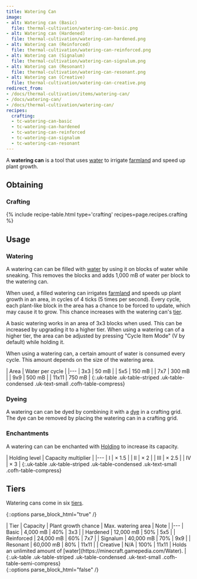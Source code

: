 ```yaml
---
title: Watering Can
image:
- alt: Watering can (Basic)
  file: thermal-cultivation/watering-can-basic.png
- alt: Watering can (Hardened)
  file: thermal-cultivation/watering-can-hardened.png
- alt: Watering can (Reinforced)
  file: thermal-cultivation/watering-can-reinforced.png
- alt: Watering can (Signalum)
  file: thermal-cultivation/watering-can-signalum.png
- alt: Watering can (Resonant)
  file: thermal-cultivation/watering-can-resonant.png
- alt: Watering can (Creative)
  file: thermal-cultivation/watering-can-creative.png
redirect_from:
- /docs/thermal-cultivation/items/watering-can/
- /docs/watering-can/
- /docs/thermal-cultivation/watering-can/
recipes:
  crafting:
  - tc-watering-can-basic
  - tc-watering-can-hardened
  - tc-watering-can-reinforced
  - tc-watering-can-signalum
  - tc-watering-can-resonant
---
```


A **watering can** is a tool that uses
[water](https://minecraft.gamepedia.com/Water) to irrigate
[farmland](https://minecraft.gamepedia.com/Farmland) and speed up plant growth.


Obtaining
---------

### Crafting
{% include recipe-table.html type='crafting' recipes=page.recipes.crafting %}


Usage
-----

### Watering
A watering can can be filled with [water](https://minecraft.gamepedia.com/Water)
by using it on blocks of water while sneaking. This removes the blocks and adds
1,000 mB of water per block to the watering can.

When used, a filled watering can irrigates
[farmland](https://minecraft.gamepedia.com/Farmland) and speeds up plant growth
in an area, in cycles of 4 ticks (5 times per second). Every cycle, each
plant-like block in the area has a chance to be forced to update, which may
cause it to grow. This chance increases with the watering can's [tier](#tiers).

A basic watering works in an area of 3x3 blocks when used. This can be increased
by upgrading it to a higher tier. When using a watering can of a higher tier,
the area can be adjusted by pressing "Cycle Item Mode" (V by default) while
holding it.

When using a watering can, a certain amount of water is consumed every cycle.
This amount depends on the size of the watering area.

| Area | Water per cycle |
|---
| 3x3 | 50 mB |
| 5x5 | 150 mB |
| 7x7 | 300 mB |
| 9x9 | 500 mB |
| 11x11 | 750 mB |
{:.uk-table .uk-table-striped .uk-table-condensed .uk-text-small .cofh-table-compress}

### Dyeing
A watering can can be dyed by combining it with a
[dye](https://minecraft.gamepedia.com/Dye) in a crafting grid. The dye can be
removed by placing the watering can in a crafting grid.

### Enchantments
A watering can can be enchanted with [Holding](/docs/1.12/cofh-core-4/holding/) to increase its
capacity.

| Holding level | Capacity multiplier |
|---
| I | × 1.5 |
| II | × 2 |
| III | × 2.5 |
| IV | × 3 |
{:.uk-table .uk-table-striped .uk-table-condensed .uk-text-small .cofh-table-compress}


Tiers
-----

Watering cans come in six [tiers](/docs/1.12/thermal-foundation-2/tiers/).

{::options parse_block_html="true" /}
<div class="uk-overflow-container">
| Tier | Capacity | Plant growth chance | Max. watering area | Note |
|---
| Basic | 4,000 mB | 40% | 3x3 |
| Hardened | 12,000 mB | 50% | 5x5 |
| Reinforced | 24,000 mB | 60% | 7x7 |
| Signalum | 40,000 mB | 70% | 9x9 |
| Resonant | 60,000 mB | 80% | 11x11 |
| Creative | N/A | 100% | 11x11 | Holds an unlimited amount of [water](https://minecraft.gamepedia.com/Water). |
{:.uk-table .uk-table-striped .uk-table-condensed .uk-text-small .cofh-table-semi-compress}
</div>
{::options parse_block_html="false" /}
